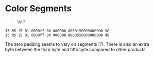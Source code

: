 # Color Segments
> WIP
```
33 05 15 01 0000ff 00 000000 0050150000000000 98
33 05 15 01 0000ff 00 000000 0050550000000000 d8
```
The zero padding seems to vary on segments (?). There is also an extra byte between the third byte and fifth byte compared to other products.